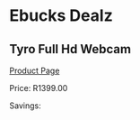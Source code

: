 
# Ebucks Dealz
## Tyro Full Hd Webcam
[Product Page](https://www.ebucks.com/web/shop/productSelected.do?prodId=1193373485&catId=365757697)

Price: R1399.00

Savings: 


	